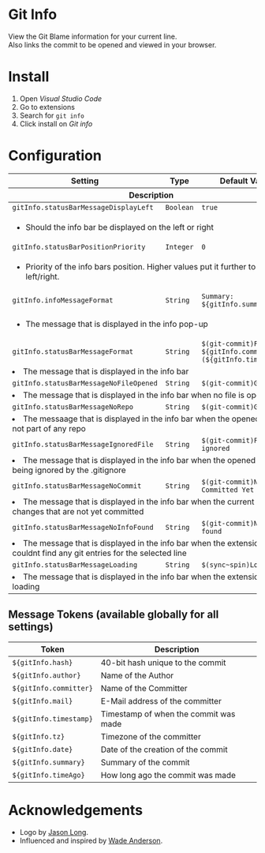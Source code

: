 # Git Info

View the Git Blame information for your current line.<br>
Also links the commit to be opened and viewed in your browser.

# Install

1. Open _Visual Studio Code_
1. Go to extensions
1. Search for `git info`
1. Click install on _Git info_

# Configuration

<table>
  <thead>
    <tr>
      <th>Setting</th>
      <th>Type</th>
      <th>Default Value</th>
    </tr>
    <tr>
      <th colspan="3">Description</th>
    </tr>
  </thead>
  <tbody>
    <tr>
      <td><code>gitInfo.statusBarMessageDisplayLeft</code></td>
      <td><code>Boolean</code></td>
      <td><code>true</code></td>
    </tr>
    <tr>
      <td colspan="3">
        <ul>
          <li>Should the info bar be displayed on the left or right</li>
      </ul>
    </tr>
    <tr>
      <td><code>gitInfo.statusBarPositionPriority</code></td>
      <td><code>Integer</code></td>
      <td><code>0</code></td>
    </tr>
    <tr>
      <td colspan="3">
        <ul>
          <li>Priority of the info bars position. Higher values put it further to the left/right.</li>
        </ul>
      </td>
    </tr>
    <tr>
      <td><code>gitInfo.infoMessageFormat</code></td>
      <td><code>String</code></td>
      <td><code>Summary: ${gitInfo.summary}</code></td>
    </tr>
    <tr>
      <td colspan="3">
        <ul>
          <li>The message that is displayed in the info pop-up</li>
        </ul>
      </td>
    </tr>
    <tr>
      <td><code>gitInfo.statusBarMessageFormat</code></td>
      <td><code>String</code></td>
      <td><code>$(git-commit)From: ${gitInfo.committer} (${gitInfo.timeAgo})</code></td>
    </tr>
    <tr>
      <td colspan="3">
        <li>The message that is displayed in the info bar</li>
      </td>
    </tr>
    <tr>
      <td><code>gitInfo.statusBarMessageNoFileOpened</code></td>
      <td><code>String</code></td>
      <td><code>$(git-commit)Git info</code></td>
    </tr>
    <tr>
      <td colspan="3">
        <li>The message that is displayed in the info bar when no file is opened</li>
    </tr>
    <tr>
      <td><code>gitInfo.statusBarMessageNoRepo</code></td>
      <td><code>String</code></td>
      <td><code>$(git-commit)Git info</code></td>
    </tr>
    <tr>
      <td colspan="3">
        <li>The messaage that is displayed in the info bar when the opened file is not part of any repo</li>
      </td>
    </tr>
    <tr>
      <td><code>gitInfo.statusBarMessageIgnoredFile</code></td>
      <td><code>String</code></td>
      <td><code>$(git-commit)File is ignored</code></td>
    </tr>
    <tr>
      <td colspan="3">
        <li>The message that is displayed in the info bar when the opened file is being ignored by the .gitignore</li>
      </td>
    </tr>
    <tr>
      <td><code>gitInfo.statusBarMessageNoCommit</code></td>
      <td><code>String</code></td>
      <td><code>$(git-commit)Not Committed Yet</code></td>
    </tr>
    <tr>
      <td colspan="3">
        <li>The message that is displayed in the info bar when the current line has changes that are not yet committed</li>
      </td>
    </tr>
	 <tr>
      <td><code>gitInfo.statusBarMessageNoInfoFound</code></td>
      <td><code>String</code></td>
      <td><code>$(git-commit)No info found</code></td>
    </tr>
    <tr>
      <td colspan="3">
        <li>The message that is displayed in the info bar when the extension couldnt find any git entries for the selected line</li>
      </td>
    </tr>
	 <tr>
      <td><code>gitInfo.statusBarMessageLoading</code></td>
      <td><code>String</code></td>
      <td><code>$(sync~spin)Loading...</code></td>
    </tr>
    <tr>
      <td colspan="3">
        <li>The message that is displayed in the info bar when the extension is loading</li>
      </td>
    </tr>
  </tbody>
</table>

## Message Tokens (available globally for all settings)

| Token | Description |
|-------|-------------|
| `${gitInfo.hash}` | 40-bit hash unique to the commit |
| `${gitInfo.author}` | Name of the Author |
| `${gitInfo.committer}` | Name of the Committer |
| `${gitInfo.mail}` | E-Mail address of the committer |
| `${gitInfo.timestamp}` | Timestamp of when the commit was made |
| `${gitInfo.tz}` | Timezone of the committer |
| `${gitInfo.date}` | Date of the creation of the commit |
| `${gitInfo.summary}` | Summary of the commit |
| `${gitInfo.timeAgo}` | How long ago the commit was made |

# Acknowledgements

* Logo by [Jason Long](https://twitter.com/jasonlong).
* Influenced and inspired by [Wade Anderson](https://github.com/waderyan).
